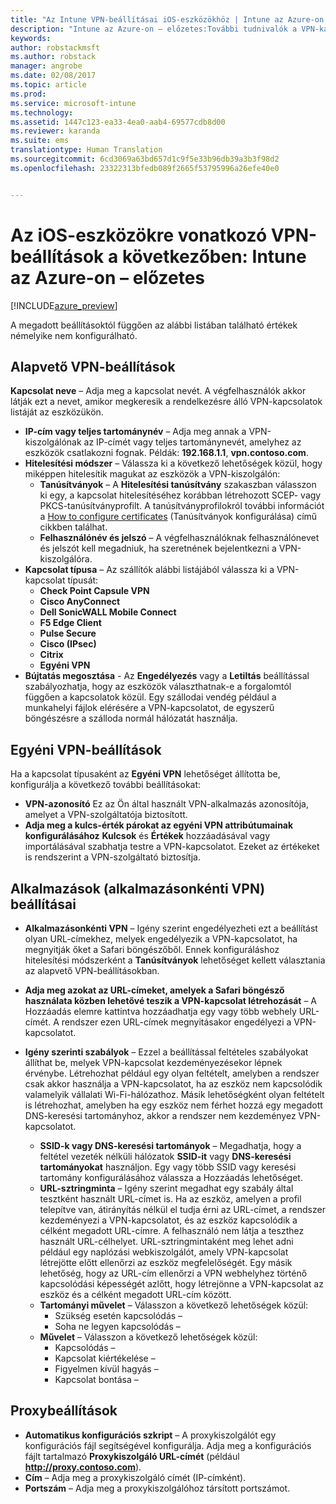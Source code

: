 ```yaml
---
title: "Az Intune VPN-beállításai iOS-eszközökhöz | Intune az Azure-on – előzetes | Microsoft Docs"
description: "Intune az Azure-on – előzetes:További tudnivalók a VPN-kapcsolatok iOS-eszközökön való konfigurálásához használható Intune-beállításokról."
keywords: 
author: robstackmsft
ms.author: robstack
manager: angrobe
ms.date: 02/08/2017
ms.topic: article
ms.prod: 
ms.service: microsoft-intune
ms.technology: 
ms.assetid: 1447c123-ea33-4ea0-aab4-69577cdb8d00
ms.reviewer: karanda
ms.suite: ems
translationtype: Human Translation
ms.sourcegitcommit: 6cd3069a63bd657d1c9f5e33b96db39a3b3f98d2
ms.openlocfilehash: 23322313bfedb089f2665f53795996a26efe40e0


---
```


# <a name="vpn-settings-for-ios-devices-in-intune-azure-preview"></a>Az iOS-eszközökre vonatkozó VPN-beállítások a következőben: Intune az Azure-on – előzetes

[!INCLUDE[azure_preview](../includes/azure_preview.md)]

A megadott beállításoktól függően az alábbi listában található értékek némelyike nem konfigurálható.

## <a name="base-vpn-settings"></a>Alapvető VPN-beállítások


**Kapcsolat neve** – Adja meg a kapcsolat nevét. A végfelhasználók akkor látják ezt a nevet, amikor megkeresik a rendelkezésre álló VPN-kapcsolatok listáját az eszközükön.
- **IP-cím vagy teljes tartománynév** – Adja meg annak a VPN-kiszolgálónak az IP-címét vagy teljes tartománynevét, amelyhez az eszközök csatlakozni fognak. Példák: **192.168.1.1**, **vpn.contoso.com**.
- **Hitelesítési módszer** – Válassza ki a következő lehetőségek közül, hogy miképpen hitelesítik magukat az eszközök a VPN-kiszolgálón:
    - **Tanúsítványok** – A **Hitelesítési tanúsítvány** szakaszban válasszon ki egy, a kapcsolat hitelesítéséhez korábban létrehozott SCEP- vagy PKCS-tanúsítványprofilt. A tanúsítványprofilokról további információt a [How to configure certificates](how-to-configure-certificates.md) (Tanúsítványok konfigurálása) című cikkben találhat.
    - **Felhasználónév és jelszó** – A végfelhasználóknak felhasználónevet és jelszót kell megadniuk, ha szeretnének bejelentkezni a VPN-kiszolgálóra.
- **Kapcsolat típusa** – Az szállítók alábbi listájából válassza ki a VPN-kapcsolat típusát:
    - **Check Point Capsule VPN**
    - **Cisco AnyConnect**
    - **Dell SonicWALL Mobile Connect**
    - **F5 Edge Client**
    - **Pulse Secure**
    - **Cisco (IPsec)**
    - **Citrix**
    - **Egyéni VPN**
- **Bújtatás megosztása**  -  Az **Engedélyezés** vagy a **Letiltás** beállítással szabályozhatja, hogy az eszközök választhatnak-e a forgalomtól függően a kapcsolatok közül. Egy szállodai vendég például a munkahelyi fájlok elérésére a VPN-kapcsolatot, de egyszerű böngészésre a szálloda normál hálózatát használja.


## <a name="custom-vpn-settings"></a>Egyéni VPN-beállítások

Ha a kapcsolat típusaként az **Egyéni VPN** lehetőséget állította be, konfigurálja a következő további beállításokat:

- **VPN-azonosító** Ez az Ön által használt VPN-alkalmazás azonosítója, amelyet a VPN-szolgáltatója biztosított.
- **Adja meg a kulcs-érték párokat az egyéni VPN attribútumainak konfigurálásához** **Kulcsok** és **Értékek** hozzáadásával vagy importálásával szabhatja testre a VPN-kapcsolatot. Ezeket az értékeket is rendszerint a VPN-szolgáltató biztosítja.

## <a name="apps-per-app-vpn-settings"></a>Alkalmazások (alkalmazásonkénti VPN) beállításai

- **Alkalmazásonkénti VPN** – Igény szerint engedélyezheti ezt a beállítást olyan URL-címekhez, melyek engedélyezik a VPN-kapcsolatot, ha megnyitják őket a Safari böngészőből. Ennek konfiguráláshoz hitelesítési módszerként a **Tanúsítványok** lehetőséget kellett választania az alapvető VPN-beállításokban.
- **Adja meg azokat az URL-címeket, amelyek a Safari böngésző használata közben lehetővé teszik a VPN-kapcsolat létrehozását** – A Hozzáadás elemre kattintva hozzáadhatja egy vagy több webhely URL-címét. A rendszer ezen URL-címek megnyitásakor engedélyezi a VPN-kapcsolatot.

- **Igény szerinti szabályok** – Ezzel a beállítással feltételes szabályokat állíthat be, melyek VPN-kapcsolat kezdeményezésekor lépnek érvénybe. Létrehozhat például egy olyan feltételt, amelyben a rendszer csak akkor használja a VPN-kapcsolatot, ha az eszköz nem kapcsolódik valamelyik vállalati Wi-Fi-hálózathoz. Másik lehetőségként olyan feltételt is létrehozhat, amelyben ha egy eszköz nem férhet hozzá egy megadott DNS-keresési tartományhoz, akkor a rendszer nem kezdeményez VPN-kapcsolatot.

    - **SSID-k vagy DNS-keresési tartományok** – Megadhatja, hogy a feltétel vezeték nélküli hálózatok **SSID-it** vagy **DNS-keresési tartományokat** használjon. Egy vagy több SSID vagy keresési tartomány konfigurálásához válassza a Hozzáadás lehetőséget.
    - **URL-sztringminta** – Igény szerint megadhat egy szabály által tesztként használt URL-címet is. Ha az eszköz, amelyen a profil telepítve van, átirányítás nélkül el tudja érni az URL-címet, a rendszer kezdeményezi a VPN-kapcsolatot, és az eszköz kapcsolódik a célként megadott URL-címre. A felhasználó nem látja a teszthez használt URL-célhelyet. URL-sztringmintaként meg lehet adni például egy naplózási webkiszolgálót, amely VPN-kapcsolat létrejötte előtt ellenőrzi az eszköz megfelelőségét. Egy másik lehetőség, hogy az URL-cím ellenőrzi a VPN webhelyhez történő kapcsolódási képességét azlőtt, hogy létrejönne a VPN-kapcsolat az eszköz és a célként megadott URL-cím között.
    - **Tartományi művelet** – Válasszon a következő lehetőségek közül:
        - Szükség esetén kapcsolódás – 
        - Soha ne legyen kapcsolódás – 
    - **Művelet** – Válasszon a következő lehetőségek közül:
        - Kapcsolódás – 
        - Kapcsolat kiértékelése – 
        - Figyelmen kívül hagyás – 
        - Kapcsolat bontása – 


## <a name="proxy-settings"></a>Proxybeállítások

- **Automatikus konfigurációs szkript** – A proxykiszolgálót egy konfigurációs fájl segítségével konfigurálja. Adja meg a konfigurációs fájlt tartalmazó **Proxykiszolgáló URL-címét** (például **http://proxy.contoso.com**).
- **Cím** – Adja meg a proxykiszolgáló címét (IP-címként).
- **Portszám** – Adja meg a proxykiszolgálóhoz társított portszámot.



<!--HONumber=Feb17_HO2-->


